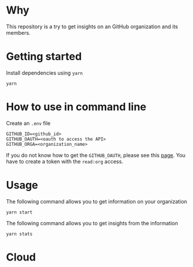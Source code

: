 # Why

This repository is a try to get insights on an GitHub organization and its members.

# Getting started

Install dependencies using `yarn`

```
yarn
```

# How to use in command line

Create an `.env` file

```
GITHUB_ID=<github_id>
GITHUB_OAUTH=<oauth to access the API>
GITHUB_ORGA=<organization_name>
```

If you do not know how to get the `GITHUB_OAUTH`, please see this [page](https://help.github.com/en/articles/creating-a-personal-access-token-for-the-command-line).
You have to create a token with the `read:org` access.

# Usage

The following command allows you to get information on your organization

```
yarn start
```

The following command allows you to get insights from the information

```
yarn stats
```
# Cloud
